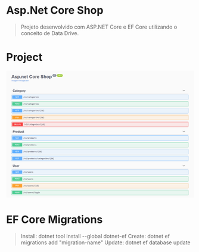 # Asp.Net Core Shop

> Projeto desenvolvido com ASP.NET Core e EF Core utilizando o conceito de Data Drive.

# Project

<p align="center">
    <img src="api.png" alt="drawing" width="900"/>
</p>

# EF Core Migrations

> Install: dotnet tool install --global dotnet-ef
> Create: dotnet ef migrations add "migration-name"
> Update: dotnet ef database update
